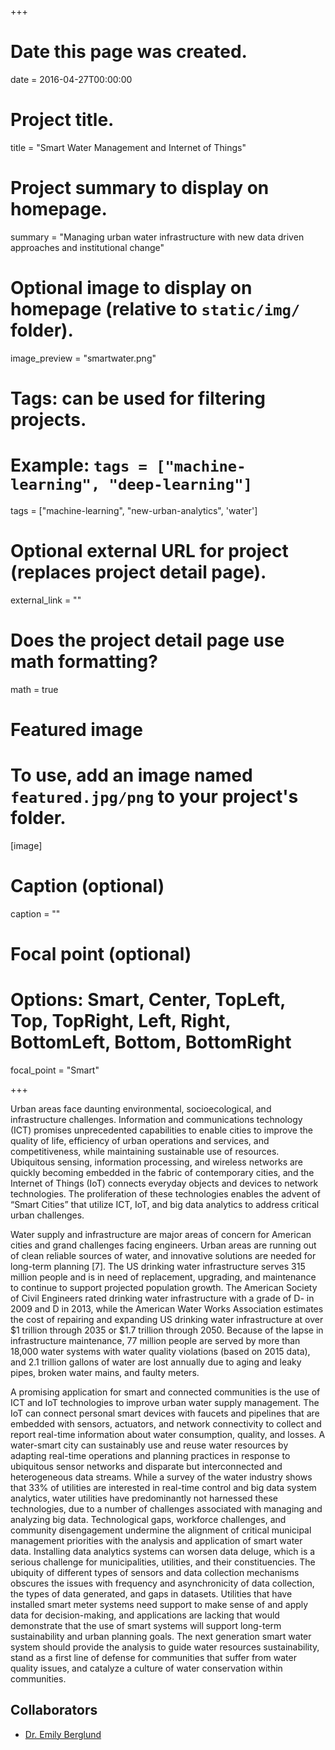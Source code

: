 +++
# Date this page was created.
date = 2016-04-27T00:00:00

# Project title.
title = "Smart Water Management and Internet of Things"

# Project summary to display on homepage.
summary = "Managing urban water infrastructure with new data driven approaches and institutional change"

# Optional image to display on homepage (relative to `static/img/` folder).
image_preview = "smartwater.png"

# Tags: can be used for filtering projects.
# Example: `tags = ["machine-learning", "deep-learning"]`
tags = ["machine-learning", "new-urban-analytics", 'water']

# Optional external URL for project (replaces project detail page).
external_link = ""

# Does the project detail page use math formatting?
math = true

# Featured image
# To use, add an image named `featured.jpg/png` to your project's folder. 
[image]
  # Caption (optional)
  caption = ""

  # Focal point (optional)
  # Options: Smart, Center, TopLeft, Top, TopRight, Left, Right, BottomLeft, Bottom, BottomRight
  focal_point = "Smart"

+++

Urban areas face daunting environmental, socioecological, and infrastructure challenges. Information and communications technology (ICT) promises unprecedented capabilities to enable cities to improve the quality of life, efficiency of urban operations and services, and competitiveness, while maintaining sustainable use of resources. Ubiquitous sensing, information processing, and wireless networks are quickly becoming embedded in the fabric of contemporary cities, and the Internet of Things (IoT) connects everyday objects and devices to network technologies. The proliferation of these technologies enables the advent of “Smart Cities” that utilize ICT, IoT, and big data analytics to address critical urban challenges.

Water supply and infrastructure are major areas of concern for American cities and grand challenges facing engineers. Urban areas are running out of clean reliable sources of water, and innovative solutions are needed for long-term planning [7]. The US drinking water infrastructure serves 315 million people and is in need of replacement, upgrading, and maintenance to continue to support projected population growth. The American Society of Civil Engineers rated drinking water infrastructure with a grade of D- in 2009 and D in 2013, while the American Water Works Association estimates the cost of repairing and expanding US drinking water infrastructure at over $1 trillion through 2035 or $1.7 trillion through 2050. Because of the lapse in infrastructure maintenance, 77 million people are served by more than 18,000 water systems with water quality violations (based on 2015 data), and 2.1 trillion gallons of water are lost annually due to aging and leaky pipes, broken water mains, and faulty meters.

A promising application for smart and connected communities is the use of ICT and IoT technologies to improve urban water supply management. The IoT can connect personal smart devices with faucets and pipelines that are embedded with sensors, actuators, and network connectivity to collect and report real-time information about water consumption, quality, and losses. A water-smart city can sustainably use and reuse water resources by adapting real-time operations and planning practices in response to ubiquitous sensor networks and disparate but interconnected and heterogeneous data streams. While a survey of the water industry shows that 33% of utilities are interested in real-time control and big data system analytics, water utilities have predominantly not harnessed these technologies,  due to a number of challenges associated with managing and analyzing big data. Technological gaps, workforce challenges, and community disengagement undermine the alignment of critical municipal management priorities with the analysis and application of smart water data. Installing data analytics systems can worsen data deluge, which is a serious challenge for municipalities, utilities, and their constituencies. The ubiquity of different types of sensors and data collection mechanisms obscures the issues with frequency and asynchronicity of data collection, the types of data generated, and gaps in datasets. Utilities that have installed smart meter systems need support to make sense of and apply data for decision-making, and applications are lacking that would demonstrate that the use of smart systems will support long-term sustainability and urban planning goals. The next generation smart water system should provide the analysis to guide water resources sustainability, stand as a first line of defense for communities that suffer from water quality issues, and catalyze a culture of water conservation within communities.

## Collaborators
- [Dr. Emily Berglund](https://www.ccee.ncsu.edu/people/emzechma/)

